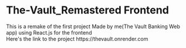 <h1>The-Vault_Remastered Frontend</h1>
<p>This is a remake of the first project Made by me(The Vault Banking Web app) using  React.js for the frontend <br>
Here's the link to the project https://thevault.onrender.com</p>
